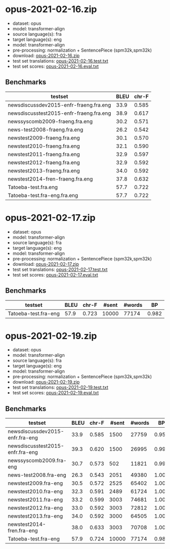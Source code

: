 # opus-2021-02-16.zip

* dataset: opus
* model: transformer-align
* source language(s): fra
* target language(s): eng
* model: transformer-align
* pre-processing: normalization + SentencePiece (spm32k,spm32k)
* download: [opus-2021-02-16.zip](https://object.pouta.csc.fi/Tatoeba-MT-models/fra-eng/opus-2021-02-16.zip)
* test set translations: [opus-2021-02-16.test.txt](https://object.pouta.csc.fi/Tatoeba-MT-models/fra-eng/opus-2021-02-16.test.txt)
* test set scores: [opus-2021-02-16.eval.txt](https://object.pouta.csc.fi/Tatoeba-MT-models/fra-eng/opus-2021-02-16.eval.txt)

## Benchmarks

| testset               | BLEU  | chr-F |
|-----------------------|-------|-------|
| newsdiscussdev2015-enfr-fraeng.fra.eng 	| 33.9 	| 0.585 |
| newsdiscusstest2015-enfr-fraeng.fra.eng 	| 38.9 	| 0.617 |
| newssyscomb2009-fraeng.fra.eng 	| 30.2 	| 0.571 |
| news-test2008-fraeng.fra.eng 	| 26.2 	| 0.542 |
| newstest2009-fraeng.fra.eng 	| 30.1 	| 0.570 |
| newstest2010-fraeng.fra.eng 	| 32.1 	| 0.590 |
| newstest2011-fraeng.fra.eng 	| 32.9 	| 0.597 |
| newstest2012-fraeng.fra.eng 	| 32.9 	| 0.592 |
| newstest2013-fraeng.fra.eng 	| 34.0 	| 0.592 |
| newstest2014-fren-fraeng.fra.eng 	| 37.8 	| 0.632 |
| Tatoeba-test.fra.eng 	| 57.7 	| 0.722 |
| Tatoeba-test.fra-eng.fra.eng 	| 57.7 	| 0.722 |

# opus-2021-02-17.zip

* dataset: opus
* model: transformer-align
* source language(s): fra
* target language(s): eng
* model: transformer-align
* pre-processing: normalization + SentencePiece (spm32k,spm32k)
* download: [opus-2021-02-17.zip](https://object.pouta.csc.fi/Tatoeba-MT-models/fra-eng/opus-2021-02-17.zip)
* test set translations: [opus-2021-02-17.test.txt](https://object.pouta.csc.fi/Tatoeba-MT-models/fra-eng/opus-2021-02-17.test.txt)
* test set scores: [opus-2021-02-17.eval.txt](https://object.pouta.csc.fi/Tatoeba-MT-models/fra-eng/opus-2021-02-17.eval.txt)

## Benchmarks

| testset | BLEU  | chr-F | #sent | #words | BP |
|---------|-------|-------|-------|--------|----|
| Tatoeba-test.fra-eng 	| 57.9 	| 0.723 	| 10000 	| 77174 	| 0.982 |

# opus-2021-02-19.zip

* dataset: opus
* model: transformer-align
* source language(s): fra
* target language(s): eng
* model: transformer-align
* pre-processing: normalization + SentencePiece (spm32k,spm32k)
* download: [opus-2021-02-19.zip](https://object.pouta.csc.fi/Tatoeba-MT-models/fra-eng/opus-2021-02-19.zip)
* test set translations: [opus-2021-02-19.test.txt](https://object.pouta.csc.fi/Tatoeba-MT-models/fra-eng/opus-2021-02-19.test.txt)
* test set scores: [opus-2021-02-19.eval.txt](https://object.pouta.csc.fi/Tatoeba-MT-models/fra-eng/opus-2021-02-19.eval.txt)

## Benchmarks

| testset | BLEU  | chr-F | #sent | #words | BP |
|---------|-------|-------|-------|--------|----|
| newsdiscussdev2015-enfr.fra-eng 	| 33.9 	| 0.585 	| 1500 	| 27759 	| 0.958 |
| newsdiscusstest2015-enfr.fra-eng 	| 39.3 	| 0.620 	| 1500 	| 26995 	| 0.992 |
| newssyscomb2009.fra-eng 	| 30.7 	| 0.573 	| 502 	| 11821 	| 0.996 |
| news-test2008.fra-eng 	| 26.3 	| 0.543 	| 2051 	| 49380 	| 1.000 |
| newstest2009.fra-eng 	| 30.5 	| 0.572 	| 2525 	| 65402 	| 1.000 |
| newstest2010.fra-eng 	| 32.3 	| 0.591 	| 2489 	| 61724 	| 1.000 |
| newstest2011.fra-eng 	| 33.2 	| 0.599 	| 3003 	| 74681 	| 1.000 |
| newstest2012.fra-eng 	| 33.0 	| 0.592 	| 3003 	| 72812 	| 1.000 |
| newstest2013.fra-eng 	| 34.0 	| 0.592 	| 3000 	| 64505 	| 1.000 |
| newstest2014-fren.fra-eng 	| 38.0 	| 0.633 	| 3003 	| 70708 	| 1.000 |
| Tatoeba-test.fra-eng 	| 57.9 	| 0.724 	| 10000 	| 77174 	| 0.981 |

